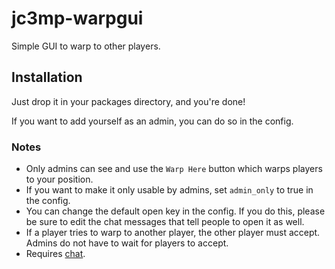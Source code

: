 # jc3mp-warpgui
Simple GUI to warp to other players.

## Installation
Just drop it in your packages directory, and you're done!

If you want to add yourself as an admin, you can do so in the config.

### Notes
 - Only admins can see and use the `Warp Here` button which warps players to your position.
 - If you want to make it only usable by admins, set `admin_only` to true in the config.
 - You can change the default open key in the config. If you do this, please be sure to edit the chat messages that tell people to open it as well.
 - If a player tries to warp to another player, the other player must accept. Admins do not have to wait for players to accept.
 - Requires [chat](https://gitlab.nanos.io/jc3mp-packages/chat).
